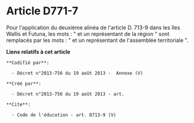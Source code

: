 # Article D771-7

Pour l'application du deuxième alinéa de l'article D. 713-9 dans les îles Wallis et Futuna, les mots : " et un représentant
de la région " sont remplacés par les mots : " et un représentant de l'assemblée territoriale ".

**Liens relatifs à cet article**

	**Codifié par**:

	  - Décret n°2013-756 du 19 août 2013 -  Annexe (V)

	**Créé par**:

	  - Décret n°2013-756 du 19 août 2013 - art.

	**Cite**:

	  - Code de l'éducation - art. D713-9 (V)
